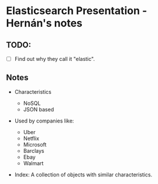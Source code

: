 # Elasticsearch Presentation - Hernán's notes

## TODO:

- [ ] Find out why they call it "elastic".

## Notes

- Characteristics

  - NoSQL
  - JSON based

- Used by companies like:

  - Uber
  - Netflix
  - Microsoft
  - Barclays
  - Ebay
  - Walmart

- Index: A collection of objects with similar characteristics.
